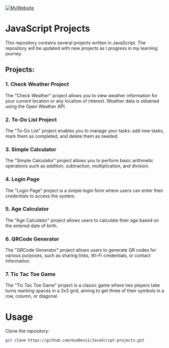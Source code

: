 [![MyWebsite](https://i.ibb.co/dMxxfWB/image.png)](https://jovial-truffle-a3aee1.netlify.app/)

# JavaScript Projects

This repository contains several projects written in JavaScript. The repository will be updated with new projects as I progress in my learning journey.

## Projects:

### 1. Check Weather Project

The "Check Weather" project allows you to view weather information for your current location or any location of interest. Weather data is obtained using the Open Weather API.

### 2. To-Do List Project

The "To-Do List" project enables you to manage your tasks: add new tasks, mark them as completed, and delete them as needed.

### 3. Simple Calculator

The "Simple Calculator" project allows you to perform basic arithmetic operations such as addition, subtraction, multiplication, and division.

### 4. Login Page

The "Login Page" project is a simple login form where users can enter their credentials to access the system.

### 5. Age Calculator

The "Age Calculator" project allows users to calculate their age based on the entered date of birth.

### 6. QRCode Generator

The "QRCode Generator" project allows users to generate QR codes for various purposes, such as sharing links, Wi-Fi credentials, or contact information.

### 7. Tic Tac Toe Game

The "Tic Tac Toe Game" project is a classic game where two players take turns marking spaces in a 3x3 grid, aiming to get three of their symbols in a row, column, or diagonal.

# Usage

Clone the repository:

```bash
git clone https://github.com/GunDevi1/JavaScript-projects.git
```
